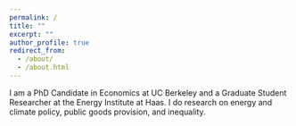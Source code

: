 ```yaml
---
permalink: /
title: ""
excerpt: ""
author_profile: true
redirect_from: 
  - /about/
  - /about.html
---
```



I am a PhD Candidate in Economics at UC Berkeley and a Graduate Student Researcher at the Energy Institute at Haas. I do research on energy and climate policy, public goods provision, and inequality.

